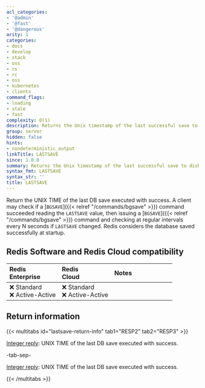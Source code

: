 ```yaml
---
acl_categories:
- '@admin'
- '@fast'
- '@dangerous'
arity: 1
categories:
- docs
- develop
- stack
- oss
- rs
- rc
- oss
- kubernetes
- clients
command_flags:
- loading
- stale
- fast
complexity: O(1)
description: Returns the Unix timestamp of the last successful save to disk.
group: server
hidden: false
hints:
- nondeterministic_output
linkTitle: LASTSAVE
since: 1.0.0
summary: Returns the Unix timestamp of the last successful save to disk.
syntax_fmt: LASTSAVE
syntax_str: ''
title: LASTSAVE
---
```

Return the UNIX TIME of the last DB save executed with success.
A client may check if a [`BGSAVE`]({{< relref "/commands/bgsave" >}}) command succeeded reading the `LASTSAVE` value,
then issuing a [`BGSAVE`]({{< relref "/commands/bgsave" >}}) command and checking at regular intervals every N
seconds if `LASTSAVE` changed. Redis considers the database saved successfully at startup.

## Redis Software and Redis Cloud compatibility

| Redis<br />Enterprise | Redis<br />Cloud | <span style="min-width: 9em; display: table-cell">Notes</span> |
|:----------------------|:-----------------|:------|
| <span title="Not supported">&#x274c; Standard</span><br /><span title="Not supported"><nobr>&#x274c; Active-Active</nobr></span> | <span title="Not supported">&#x274c; Standard</span><br /><span title="Not supported"><nobr>&#x274c; Active-Active</nobr></span> |  |

## Return information

{{< multitabs id="lastsave-return-info" 
    tab1="RESP2" 
    tab2="RESP3" >}}

[Integer reply](../../develop/reference/protocol-spec#integers): UNIX TIME of the last DB save executed with success.

-tab-sep-

[Integer reply](../../develop/reference/protocol-spec#integers): UNIX TIME of the last DB save executed with success.

{{< /multitabs >}}
